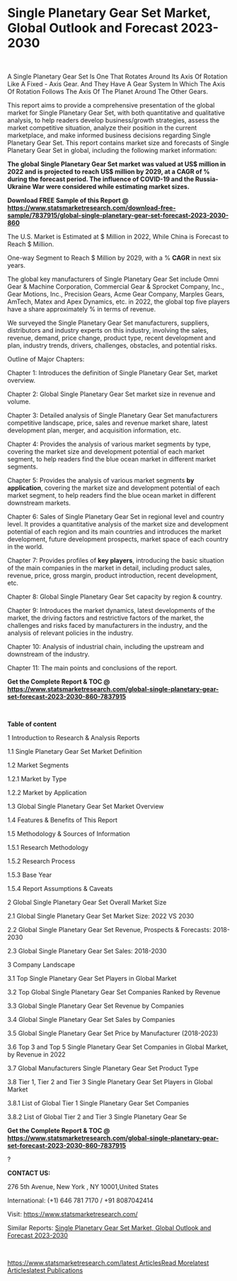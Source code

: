 <h1>Single Planetary Gear Set Market, Global Outlook and Forecast 2023-2030</h1><br/><p>A Single Planetary Gear Set Is One That Rotates Around Its Axis Of Rotation Like A Fixed - Axis Gear. And They Have A Gear System In Which The Axis Of Rotation Follows The Axis Of The Planet Around The Other Gears.</p>
 
 
 
 <p>This report aims to provide a comprehensive presentation of the global market for Single Planetary Gear Set, with both quantitative and qualitative analysis, to help readers develop business/growth strategies, assess the market competitive situation, analyze their position in the current marketplace, and make informed business decisions regarding Single Planetary Gear Set. This report contains market size and forecasts of Single Planetary Gear Set in global, including the following market information:</p>
 
 
 
 <p><strong>The global Single Planetary Gear Set market was valued at US$ million in 2022 and is projected to reach US$ million by 2029, at a <strong>CAGR</strong> of % during the forecast period. The influence of COVID-19 and the Russia-Ukraine War were considered while estimating market sizes.</strong></p>
 
 
 
 <p><strong>Download FREE Sample of this Report @ <a href="https://www.statsmarketresearch.com/download-free-sample/7837915/global-single-planetary-gear-set-forecast-2023-2030-860">https://www.statsmarketresearch.com/download-free-sample/7837915/global-single-planetary-gear-set-forecast-2023-2030-860</a></strong></p>
 
 
 
 <p>The U.S. Market is Estimated at $ Million in 2022, While China is Forecast to Reach $ Million.</p>
 
 
 
 <p>One-way Segment to Reach $ Million by 2029, with a % <strong>CAGR</strong> in next six years.</p>
 
 
 
 <p>The global key manufacturers of Single Planetary Gear Set include Omni Gear & Machine Corporation, Commercial Gear & Sprocket Company, Inc., Gear Motions, Inc., Precision Gears, Acme Gear Company, Marples Gears, AmTech, Matex and Apex Dynamics, etc. in 2022, the global top five players have a share approximately % in terms of revenue.</p>
 
 
 
 <p>We surveyed the Single Planetary Gear Set manufacturers, suppliers, distributors and industry experts on this industry, involving the sales, revenue, demand, price change, product type, recent development and plan, industry trends, drivers, challenges, obstacles, and potential risks.</p>
 
 
 
 <p>Outline of Major Chapters:</p>
 
 
 
 <p>Chapter 1: Introduces the definition of Single Planetary Gear Set, market overview.</p>
 
 
 
 <p>Chapter 2: Global Single Planetary Gear Set market size in revenue and volume.</p>
 
 
 
 <p>Chapter 3: Detailed analysis of Single Planetary Gear Set manufacturers competitive landscape, price, sales and revenue market share, latest development plan, merger, and acquisition information, etc.</p>
 
 
 
 <p>Chapter 4: Provides the analysis of various market segments by type, covering the market size and development potential of each market segment, to help readers find the blue ocean market in different market segments.</p>
 
 
 
 <p>Chapter 5: Provides the analysis of various market segments <strong>by application</strong>, covering the market size and development potential of each market segment, to help readers find the blue ocean market in different downstream markets.</p>
 
 
 
 <p>Chapter 6: Sales of Single Planetary Gear Set in regional level and country level. It provides a quantitative analysis of the market size and development potential of each region and its main countries and introduces the market development, future development prospects, market space of each country in the world.</p>
 
 
 
 <p>Chapter 7: Provides profiles of <strong>key players</strong>, introducing the basic situation of the main companies in the market in detail, including product sales, revenue, price, gross margin, product introduction, recent development, etc.</p>
 
 
 
 <p>Chapter 8: Global Single Planetary Gear Set capacity by region & country.</p>
 
 
 
 <p>Chapter 9: Introduces the market dynamics, latest developments of the market, the driving factors and restrictive factors of the market, the challenges and risks faced by manufacturers in the industry, and the analysis of relevant policies in the industry.</p>
 
 
 
 <p>Chapter 10: Analysis of industrial chain, including the upstream and downstream of the industry.</p>
 
 
 
 <p>Chapter 11: The main points and conclusions of the report.</p>
 
 
 
 <div><b>Get the Complete Report & TOC @ <a href="https://www.statsmarketresearch.com/global-single-planetary-gear-set-forecast-2023-2030-860-7837915">https://www.statsmarketresearch.com/global-single-planetary-gear-set-forecast-2023-2030-860-7837915</a></b></div>
 
 
 
 <p><br />
 
 <b>Table of content</b></p>
 
 
 
 <p>1 Introduction to Research & Analysis Reports<br />
 
 1.1 Single Planetary Gear Set Market Definition<br />
 
 1.2 Market Segments<br />
 
 1.2.1 Market by Type<br />
 
 1.2.2 Market by Application<br />
 
 1.3 Global Single Planetary Gear Set Market Overview<br />
 
 1.4 Features & Benefits of This Report<br />
 
 1.5 Methodology & Sources of Information<br />
 
 1.5.1 Research Methodology<br />
 
 1.5.2 Research Process<br />
 
 1.5.3 Base Year<br />
 
 1.5.4 Report Assumptions & Caveats<br />
 
 2 Global Single Planetary Gear Set Overall Market Size<br />
 
 2.1 Global Single Planetary Gear Set Market Size: 2022 VS 2030<br />
 
 2.2 Global Single Planetary Gear Set Revenue, Prospects & Forecasts: 2018-2030<br />
 
 2.3 Global Single Planetary Gear Set Sales: 2018-2030<br />
 
 3 Company Landscape<br />
 
 3.1 Top Single Planetary Gear Set Players in Global Market<br />
 
 3.2 Top Global Single Planetary Gear Set Companies Ranked by Revenue<br />
 
 3.3 Global Single Planetary Gear Set Revenue by Companies<br />
 
 3.4 Global Single Planetary Gear Set Sales by Companies<br />
 
 3.5 Global Single Planetary Gear Set Price by Manufacturer (2018-2023)<br />
 
 3.6 Top 3 and Top 5 Single Planetary Gear Set Companies in Global Market, by Revenue in 2022<br />
 
 3.7 Global Manufacturers Single Planetary Gear Set Product Type<br />
 
 3.8 Tier 1, Tier 2 and Tier 3 Single Planetary Gear Set Players in Global Market<br />
 
 3.8.1 List of Global Tier 1 Single Planetary Gear Set Companies<br />
 
 3.8.2 List of Global Tier 2 and Tier 3 Single Planetary Gear Se</p>
 
 
 
 <div><b>Get the Complete Report & TOC @ <a href="https://www.statsmarketresearch.com/global-single-planetary-gear-set-forecast-2023-2030-860-7837915">https://www.statsmarketresearch.com/global-single-planetary-gear-set-forecast-2023-2030-860-7837915</a></b></div>
 
 
 
 <p>? </p>
 
 
 
 <p><b>CONTACT US:</b><br />
 
 276 5th Avenue, New York , NY 10001,United States<br />
 
 International: (+1) 646 781 7170 / +91 8087042414<br />
 
 Visit: <a href="https://www.statsmarketresearch.com/">https://www.statsmarketresearch.com/</a><br />
 
 Similar Reports: <a href="https://www.statsmarketresearch.com/global-single-planetary-gear-set-forecast-2023-2030-860-7837915">Single Planetary Gear Set Market, Global Outlook and Forecast 2023-2030</a><br />
 
 <br />
 
 <a href="https://gyeongbokgung.com">https://www.statsmarketresearch.com/</a><a href="https://hallyeomaritime.com">latest Articles</a><a href="https://jingwansa.com">Read More</a><a href="https://nguoiviet.jp/">latest Articles</a><a href="https://www.intelmarketresearch.com/">latest Publications</a></p>